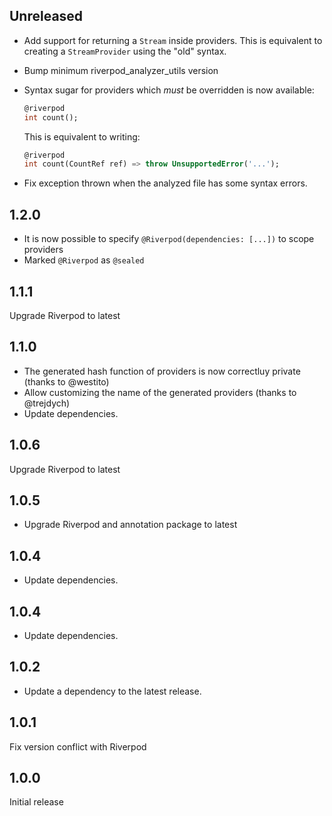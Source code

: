 ## Unreleased

- Add support for returning a `Stream` inside providers.
  This is equivalent to creating a `StreamProvider` using the "old" syntax.
- Bump minimum riverpod_analyzer_utils version
- Syntax sugar for providers which _must_ be overridden is now available:

  ```dart
  @riverpod
  int count();
  ```

  This is equivalent to writing:

  ```dart
  @riverpod
  int count(CountRef ref) => throw UnsupportedError('...');
  ```

- Fix exception thrown when the analyzed file has some syntax errors.

## 1.2.0

- It is now possible to specify `@Riverpod(dependencies: [...])` to scope providers
- Marked `@Riverpod` as `@sealed`

## 1.1.1

Upgrade Riverpod to latest

## 1.1.0

- The generated hash function of providers is now correctluy private (thanks to @westito)
- Allow customizing the name of the generated providers (thanks to @trejdych)
- Update dependencies.

## 1.0.6

Upgrade Riverpod to latest

## 1.0.5

- Upgrade Riverpod and annotation package to latest

## 1.0.4

- Update dependencies.

## 1.0.4

- Update dependencies.

## 1.0.2

- Update a dependency to the latest release.

## 1.0.1

Fix version conflict with Riverpod

## 1.0.0

Initial release
